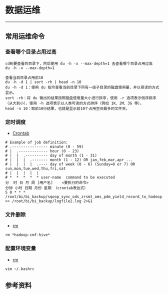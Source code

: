 
# 数据运维

---



## 常用运维命令
### 查看哪个目录占用过高
```.text
cd到要查看的目录下，然后使用 du -h -x --max-depth=1 去查看哪个目录占用过高
du -h -x --max-depth=1

查看当前目录占用前10
du -h -d 1 | sort -rh | head -n 10
du -h -d 1：使用 du 指令查看当前目录下所有一级子目录的磁盘使用量，并以易读的方式显示。
sort -rh：将 du 输出的结果按照磁盘使用量大小进行排序，使用 -r 选项表示倒序排序（从大到小），使用 -h 选项表示以人类可读的方式排序（例如 1K、2M、3G 等）。
head -n 10：取前10行结果，也就是显示前10个占用空间最多的文件夹。

```
### 定时调度
- [Crontab]()
```.text
# Example of job definition:
# .---------------- minute (0 - 59)
# |  .------------- hour (0 - 23)
# |  |  .---------- day of month (1 - 31)
# |  |  |  .------- month (1 - 12) OR jan,feb,mar,apr ...
# |  |  |  |  .---- day of week (0 - 6) (Sunday=0 or 7) OR sun,mon,tue,wed,thu,fri,sat
# |  |  |  |  |
# *  *  *  *  * user-name  command to be executed
分  时 日 月 周 [用户名]    <要执行的命令>
分钟 小时 日期 月份 星期 （crontab表达式）
5 0 * * * /root/bi/bi_backup/sqoop_sync_ods_zrsmt_oms_pdm_yield_record_to_hadoop.sh  >> /root/bi/bi_backup/logfile2.log 2>&1
```

### 文件删除
- [rm]()
```.text
rm *hadoop-cmf-hive*
```

### 配置环境变量
- [rm]()
```.text
vim ~/.bashrc
```




## 参考资料